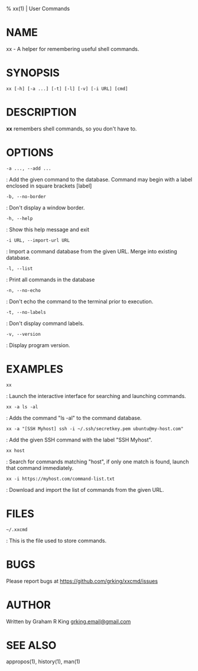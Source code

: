 % xx(1) | User Commands

NAME
====

xx - A helper for remembering useful shell commands.

SYNOPSIS
========

`xx [-h] [-a ...] [-t] [-l] [-v] [-i URL] [cmd]`

DESCRIPTION
===========

**xx** remembers shell commands, so you don't have to.

OPTIONS
=======

`-a ..., --add ...`

: Add the given command to the database. Command may begin
with a label enclosed in square brackets [label] <cmd>

`-b, --no-border`

: Don't display a window border.

`-h, --help`

: Show this help message and exit

`-i URL, --import-url URL`

: Import a command database from the given URL. Merge into existing database.

`-l, --list`

: Print all commands in the database

`-n, --no-echo`

: Don't echo the command to the terminal prior to execution.

`-t, --no-labels`

: Don't display command labels.

`-v, --version`

: Display program version.

EXAMPLES
========

`xx`

: Launch the interactive interface for searching and launching commands.

`xx -a ls -al`

: Adds the command "ls -al" to the command database.

`xx -a "[SSH Myhost] ssh -i ~/.ssh/secretkey.pem ubuntu@my-host.com"`

: Add the given SSH command with the label "SSH Myhost".

`xx host`

: Search for commands matching "host", if only one match is found, launch that command immediately.

`xx -i https://myhost.com/command-list.txt`

: Download and import the list of commands from the given URL.

FILES
=====

`~/.xxcmd`

: This is the file used to store commands.

BUGS
====

Please report bugs at https://github.com/grking/xxcmd/issues

AUTHOR
======

Written by Graham R King <grking.email@gmail.com>

SEE ALSO
========

appropos(1), history(1), man(1)

